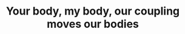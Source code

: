 ---
layout: publications
title: Your body, my body, our coupling moves our bodies
authors: Your body, my body, our coupling moves our bodies
publication: Front. Hum. Neurosci. 8:1004
year: 2014
link: http://journal.frontiersin.org/article/10.3389/fnhum.2014.01004/full
type: Journal Paper # Journal Paper, Preprint, Book/Chapter, Comment, Poster/Conference
category: Opinion/Perspectives # Opinion/Perspectives, Review, Computational, Social Cognitive and Affective Neuroscience, Experimental
filename:  2014.12.16_G.Dumas #MM.DD.YYYY_F.Author
---
